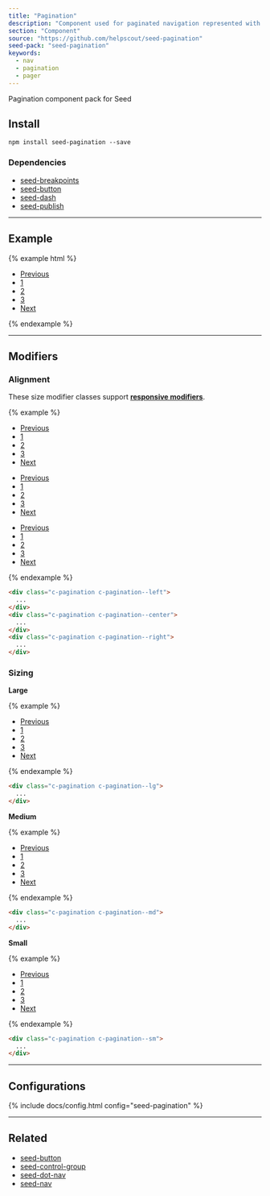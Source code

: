 ```yaml
---
title: "Pagination"
description: "Component used for paginated navigation represented with a list of numbered links. Includes support for a variation of sizes and styles."
section: "Component"
source: "https://github.com/helpscout/seed-pagination"
seed-pack: "seed-pagination"
keywords:
  - nav
  - pagination
  - pager
---
```


Pagination component pack for Seed


## Install

```
npm install seed-pagination --save
```


### Dependencies

* [seed-breakpoints](/seed/packs/seed-breakpoints)
* [seed-button](/seed/packs/seed-button)
* [seed-dash](/seed/packs/seed-dash)
* [seed-publish](/seed/packs/seed-publish)


---


## Example

{% example html %}
<nav>
  <ul class="c-pagination">
    <li class="c-pagination__item is-disabled">
      <a href="#" class="c-pagination__link">
        Previous
      </a>
    </li>
    <li class="c-pagination__item">
      <a href="#" class="c-pagination__link">
        1
      </a>
    </li>
    <li class="c-pagination__item">
      <a href="#" class="c-pagination__link">
        2
      </a>
    </li>
    <li class="c-pagination__item is-active">
      <a href="#" class="c-pagination__link">
        3
      </a>
    </li>
    <li class="c-pagination__item">
      <a href="#" class="c-pagination__link">
        Next
      </a>
    </li>
  </ul>
</nav>
{% endexample %}



---


## Modifiers

### Alignment

These size modifier classes support **[responsive modifiers](/seed/packs/seed-breakpoints/#responsive-modifiers)**.

{% example %}
<nav>
  <ul class="c-pagination c-pagination--left">
    <li class="c-pagination__item is-disabled">
      <a href="#" class="c-pagination__link">
        Previous
      </a>
    </li>
    <li class="c-pagination__item">
      <a href="#" class="c-pagination__link">
        1
      </a>
    </li>
    <li class="c-pagination__item">
      <a href="#" class="c-pagination__link">
        2
      </a>
    </li>
    <li class="c-pagination__item is-active">
      <a href="#" class="c-pagination__link">
        3
      </a>
    </li>
    <li class="c-pagination__item">
      <a href="#" class="c-pagination__link">
        Next
      </a>
    </li>
  </ul>
</nav>
<nav>
  <ul class="c-pagination c-pagination--center">
    <li class="c-pagination__item is-disabled">
      <a href="#" class="c-pagination__link">
        Previous
      </a>
    </li>
    <li class="c-pagination__item">
      <a href="#" class="c-pagination__link">
        1
      </a>
    </li>
    <li class="c-pagination__item">
      <a href="#" class="c-pagination__link">
        2
      </a>
    </li>
    <li class="c-pagination__item is-active">
      <a href="#" class="c-pagination__link">
        3
      </a>
    </li>
    <li class="c-pagination__item">
      <a href="#" class="c-pagination__link">
        Next
      </a>
    </li>
  </ul>
</nav>
<nav>
  <ul class="c-pagination c-pagination--right">
    <li class="c-pagination__item is-disabled">
      <a href="#" class="c-pagination__link">
        Previous
      </a>
    </li>
    <li class="c-pagination__item">
      <a href="#" class="c-pagination__link">
        1
      </a>
    </li>
    <li class="c-pagination__item">
      <a href="#" class="c-pagination__link">
        2
      </a>
    </li>
    <li class="c-pagination__item is-active">
      <a href="#" class="c-pagination__link">
        3
      </a>
    </li>
    <li class="c-pagination__item">
      <a href="#" class="c-pagination__link">
        Next
      </a>
    </li>
  </ul>
</nav>
{% endexample %}

```html
<div class="c-pagination c-pagination--left">
  ...
</div>
<div class="c-pagination c-pagination--center">
  ...
</div>
<div class="c-pagination c-pagination--right">
  ...
</div>
```



### Sizing

**Large**

{% example %}
<nav>
  <ul class="c-pagination c-pagination--lg">
    <li class="c-pagination__item is-disabled">
      <a href="#" class="c-pagination__link">
        Previous
      </a>
    </li>
    <li class="c-pagination__item">
      <a href="#" class="c-pagination__link">
        1
      </a>
    </li>
    <li class="c-pagination__item">
      <a href="#" class="c-pagination__link">
        2
      </a>
    </li>
    <li class="c-pagination__item is-active">
      <a href="#" class="c-pagination__link">
        3
      </a>
    </li>
    <li class="c-pagination__item">
      <a href="#" class="c-pagination__link">
        Next
      </a>
    </li>
  </ul>
</nav>
{% endexample %}

```html
<div class="c-pagination c-pagination--lg">
  ...
</div>
```


**Medium**

{% example %}
<nav>
  <ul class="c-pagination c-pagination--md">
    <li class="c-pagination__item is-disabled">
      <a href="#" class="c-pagination__link">
        Previous
      </a>
    </li>
    <li class="c-pagination__item">
      <a href="#" class="c-pagination__link">
        1
      </a>
    </li>
    <li class="c-pagination__item">
      <a href="#" class="c-pagination__link">
        2
      </a>
    </li>
    <li class="c-pagination__item is-active">
      <a href="#" class="c-pagination__link">
        3
      </a>
    </li>
    <li class="c-pagination__item">
      <a href="#" class="c-pagination__link">
        Next
      </a>
    </li>
  </ul>
</nav>
{% endexample %}

```html
<div class="c-pagination c-pagination--md">
  ...
</div>
```


**Small**

{% example %}
<nav>
  <ul class="c-pagination c-pagination--sm">
    <li class="c-pagination__item is-disabled">
      <a href="#" class="c-pagination__link">
        Previous
      </a>
    </li>
    <li class="c-pagination__item">
      <a href="#" class="c-pagination__link">
        1
      </a>
    </li>
    <li class="c-pagination__item">
      <a href="#" class="c-pagination__link">
        2
      </a>
    </li>
    <li class="c-pagination__item is-active">
      <a href="#" class="c-pagination__link">
        3
      </a>
    </li>
    <li class="c-pagination__item">
      <a href="#" class="c-pagination__link">
        Next
      </a>
    </li>
  </ul>
</nav>
{% endexample %}

```html
<div class="c-pagination c-pagination--sm">
  ...
</div>
```



---



## Configurations

{% include docs/config.html config="seed-pagination" %}



---



## Related

* [seed-button](/seed/packs/seed-button)
* [seed-control-group](/seed/packs/seed-control-group)
* [seed-dot-nav](/seed/packs/seed-dot-nav)
* [seed-nav](/seed/packs/seed-nav)
